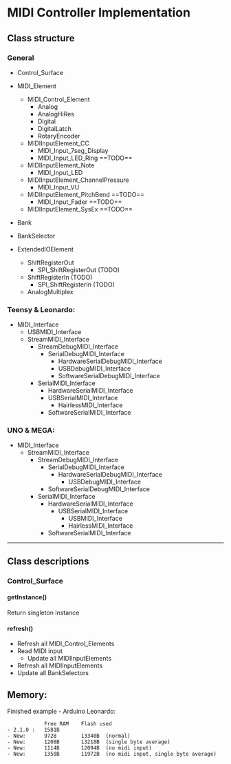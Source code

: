 # MIDI Controller Implementation

## Class structure

### General
- Control_Surface

- MIDI_Element
    - MIDI_Control_Element
        - Analog
        - AnalogHiRes
        - Digital
        - DigitalLatch
        - RotaryEncoder
    - MIDIInputElement_CC
        - MIDI_Input_7seg_Display
        - MIDI_Input_LED_Ring      ==TODO==
    - MIDIInputElement_Note
        - MIDI_Input_LED
    - MIDIInputElement_ChannelPressure
        - MIDI_Input_VU
    - MIDIInputElement_PitchBend ==TODO==
        - MIDI_Input_Fader	==TODO==
    - MIDIInputElement_SysEx	==TODO==

- Bank 

- BankSelector

- ExtendedIOElement
    - ShiftRegisterOut
        - SPI_ShiftRegisterOut    (TODO)
    - ShiftRegisterIn             (TODO)
        - SPI_ShiftRegisterIn     (TODO)
    - AnalogMultiplex


### Teensy & Leonardo:
- MIDI_Interface
    - USBMIDI_Interface
    - StreamMIDI_Interface
         - StreamDebugMIDI_Interface
             - SerialDebugMIDI_Interface
                 - HardwareSerialDebugMIDI_Interface
                 - USBDebugMIDI_Interface
                 - SoftwareSerialDebugMIDI_Interface
        - SerialMIDI_Interface
             - HardwareSerialMIDI_Interface
             - USBSerialMIDI_Interface
                 - HairlessMIDI_Interface
             - SoftwareSerialMIDI_Interface

### UNO & MEGA:
- MIDI_Interface
    - StreamMIDI_Interface
        - StreamDebugMIDI_Interface
            - SerialDebugMIDI_Interface
                - HardwareSerialDebugMIDI_Interface
                    - USBDebugMIDI_Interface
            - SoftwareSerialDebugMIDI_Interface
        - SerialMIDI_Interface
            - HardwareSerialMIDI_Interface
                - USBSerialMIDI_Interface
                    - USBMIDI_Interface
                    - HairlessMIDI_Interface
            - SoftwareSerialMIDI_Interface


***


## Class descriptions

### Control_Surface

#### getInstance()
Return singleton instance

#### refresh()
- Refresh all MIDI_Control_Elements
- Read MIDI input
	- Update all MIDIInputElements
- Refresh all MIDIInputElements
- Update all BankSelectors

## Memory:
Finished example - Arduino Leonardo: 
		
				Free RAM	Flash used
 	- 2.1.0 : 	1581B
 	- New:  	972B 		13340B	(normal)
 	- New:  	1208B		13218B	(single byte average)
 	- New:  	1114B		12094B	(no midi input)
 	- New:  	1350B		11972B	(no midi input, single byte average)